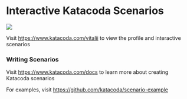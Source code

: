 # Interactive Katacoda Scenarios

[![](http://shields.katacoda.com/katacoda/vitalii/count.svg)](https://www.katacoda.com/vitalii "Get your profile on Katacoda.com")

Visit https://www.katacoda.com/vitalii to view the profile and interactive scenarios

### Writing Scenarios
Visit https://www.katacoda.com/docs to learn more about creating Katacoda scenarios

For examples, visit https://github.com/katacoda/scenario-example
